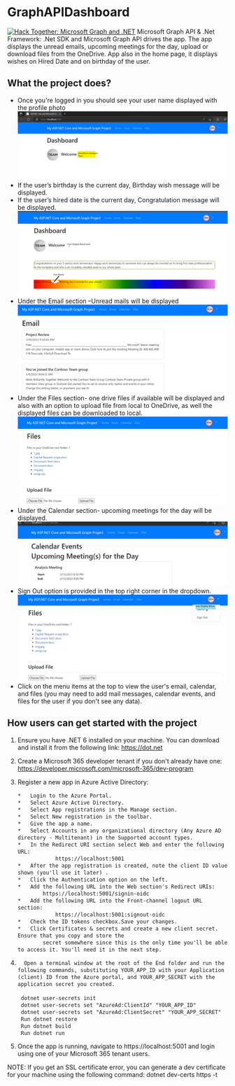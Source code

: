 # GraphAPIDashboard
[![Hack Together: Microsoft Graph and .NET](https://img.shields.io/badge/Microsoft%20-Hack--Together-orange?style=for-the-badge&logo=microsoft)](https://github.com/microsoft/hack-together)
Microsoft Graph API  &  .Net Framework:
.Net SDK and Microsoft Graph API drives the app. The app displays the unread emails, upcoming meetings for the day, upload or download files from the OneDrive.
App also in the home page, it displays wishes on Hired Date and on birthday of the user.

## What the project does?
*	Once you're logged in you should see your user name displayed with the profile photo
![Dashboard1](./Images/Dashboard1.jpg)
*	If the user’s birthday is the current day, Birthday wish message will be displayed.
*	If the user’s hired date is the current day, Congratulation message will be displayed.
![HiredMessage](./Images/HiredMessage.jpg)
*	Under the Email section –Unread mails will be displayed
![Email](./Images/Email.jpg)
*	Under the Files section- one drive files if available will be displayed and also with an option to upload file from local to OneDrive, as well the displayed files can be downloaded to local.
![Files](./Images/Files.jpg)
*	Under the Calendar section- upcoming meetings for the day will be displayed. 
![calendar](./Images/calendar.jpg)
*	Sign Out option is provided in the top right corner in the dropdown.
![Signout](./Images/Signout.jpg)
*	Click on the menu items at the top to view the user's email, calendar, and files 
(you may need to add mail messages, calendar events, and files for the user if you don't see any data).

## How users can get started with the project
1.	Ensure you have .NET 6 installed on your machine. You can download and install it from the following link:
https://dot.net
2.	Create a Microsoft 365 developer tenant if you don't already have one:
https://developer.microsoft.com/microsoft-365/dev-program
3.	Register a new app in Azure Active Directory:

		*	Login to the Azure Portal.
		*	Select Azure Active Directory.
		*	Select App registrations in the Manage section.
		*	Select New registration in the toolbar.
		*	Give the app a name.
		*	Select Accounts in any organizational directory (Any Azure AD directory - Multitenant) in the Supported account types.
		*	In the Redirect URI section select Web and enter the following URL:
	    			https://localhost:5001
		*	After the app registration is created, note the client ID value shown (you'll use it later) .
		*	Click the Authentication option on the left.
		*	Add the following URL into the Web section's Redirect URIs:
		        https://localhost:5001/signin-oidc
		*	Add the following URL into the Front-channel logout URL section:
		        	https://localhost:5001:signout-oidc
		*	Check the ID tokens checkbox.Save your changes.
		*	Click Certificates & secrets and create a new client secret. Ensure that you copy and store the 
		        secret somewhere since this is the only time you'll be able to access it. You'll need it in the next step.
			
4.       Open a terminal window at the root of the End folder and run the following commands, substituting YOUR_APP_ID with your Application (client) ID from the Azure portal, and YOUR_APP_SECRET with the application secret you created.

		dotnet user-secrets init 
		dotnet user-secrets set "AzureAd:ClientId" "YOUR_APP_ID" 
		dotnet user-secrets set "AzureAd:ClientSecret" "YOUR_APP_SECRET"
		Run dotnet restore
		Run dotnet build
		Run dotnet run
5.	Once the app is running, navigate to https://localhost:5001 and login using one of your Microsoft 365 tenant users.

NOTE: If you get an SSL certificate error, you can generate a dev certificate for your machine using the following command:
dotnet dev-certs https -t


